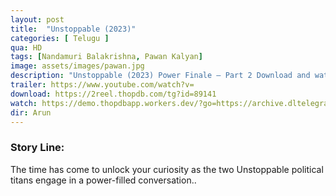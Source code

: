 ```yaml
---
layout: post
title:  "Unstoppable (2023)"
categories: [ Telugu ]
qua: HD
tags: [Nandamuri Balakrishna, Pawan Kalyan]
image: assets/images/pawan.jpg
description: "Unstoppable (2023) Power Finale – Part 2 Download and watch online 720p low file size 500 mb."
trailer: https://www.youtube.com/watch?v=
download: https://2reel.thopdb.com/tg?id=89141
watch: https://demo.thopdbapp.workers.dev/?go=https://archive.dltelegram.workers.dev/89141
dir: Arun
---
```


### Story Line:
The time has come to unlock your curiosity as the two Unstoppable political titans engage in a power-filled conversation..



